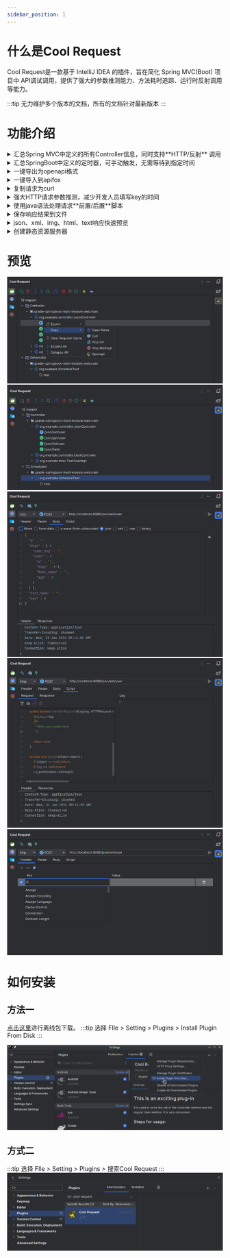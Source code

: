 ```yaml
---
sidebar_position: 1
---
```


# 什么是Cool Request

Cool Request是一款基于 IntelliJ IDEA 的插件，旨在简化 Spring MVC(Boot) 项目中 API调试调用，提供了强大的参数推测能力、方法耗时追踪、运行时反射调用等能力。


:::tip
无力维护多个版本的文档，所有的文档针对最新版本
:::

# 功能介绍

<details>
  <summary>汇总Spring MVC中定义的所有Controller信息，同时支持**HTTP/反射** 调用</summary>

  Cool Request会收集所有项目中所有HTTP的信息，通过汇总后展示，用户可通过UI点击将要调试的API，进行参数填写后发起HTTP请求。与此同时，Cool Request提供了一种运行时反射调用能力，
  可以在发起请求后直接进入目标方法，且不通过创建正真的HTTP请求，在此过程中，用户可配置是否将绕过拦截器，如果选择是，将不触发拦截器代码从而直接进入Controller方法。
  另外，可以指定**代理/原**对象，如果选择原对象，那么如果此Controller具有AOP逻辑，那么同时会失效。

  ![请求发起页面](images/image-1.png)
</details>
     
<details>
  <summary>汇总SpringBoot中定义的定时器，可手动触发，无需等待到指定时间</summary>

  Cool Request提供了一种手动触发具有 @Scheduled 注解方法的能力，无论定时器设置的间隔是多久，可在列表中选中对应的信息，手动触发。
  ![Alt text](images/scheduled.png)

</details>
 
 <details>
  <summary>一键导出为openapi格式</summary>

    Cool Request提供了将API导出为openapi的能力，可将导出的openapi在其他平台导入。
</details>

<details>
  <summary>一键导入到apifox</summary>

    Cool Request接入了apifox的第三平台API，在设置中进行参数填写后，右击将要导出的API，可导出到apifox中，且支持目录选择。
      ![Alt text](images/apifox-setting.png)
</details>

<details>
  <summary>复制请求为curl</summary>

    右击将要生成的API，可选择复制为curl格式，支持选择IP，此功能生成的参数信息是用户最后一次发起请求后所填写的参数。
    ![Alt text](images/copy-curl.png)
</details>
 
 <details>
  <summary>强大HTTP请求参数推测，减少开发人员填写key的时间</summary>

    通过大量的检测逻辑，推算出API方法中所需要的参数，支持推测url参数、header参数、json参数、form表单参数。
</details>

<details>
  <summary>使用java语法处理请求**前置/后置**脚本</summary>

    Cool Request提供了极为方便的java脚本，可以在请求前/后执行相关代码，同时可支持请求参数修改，为一些动态参数提供了极大的便利。
    ![Alt text](images/request-script.png)
</details>
 
 <details>
  <summary>保存响应结果到文件</summary>

    在HTTP响应后，可一键保存响应结果，支持推测image、json、text等格式
</details>
 
<details>
  <summary>json、xml、img、html、text响应快速预览</summary>

    可选择预览五种不同响应格式的数据，方便开发人员查看数据。
    ![Alt text](images/response-perview.png)
</details>

<details>
  <summary>创建静态资源服务器</summary>

    Cool Request可以在5秒内配置一个静态资源服务器，可使用他进行文件下载，局域网内数据传输。
</details>

# 预览
  ![Alt text](images/black-preview-0.png)
  ![Alt text](images/black-preview-1.png)
  ![Alt text](images/black-preview-2.png)
  ![Alt text](images/black-preview-3.png)
  ![Alt text](images/black-preview-4.png)

# 如何安装
## 方法一

[点击这里](https://plugins.jetbrains.com/plugin/download?rel=true&updateId=503073)进行离线包下载。
:::tip
选择 FIle > Setting > Plugins > Install Plugin From Disk
:::

![Alt text](image.png)

## 方式二
:::tip
选择 FIle > Setting > Plugins > 搜索Cool Request
:::
![Alt text](./images/idea_plugin_search.png)